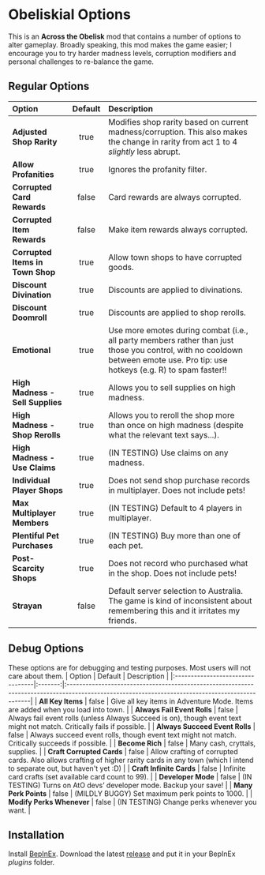# Obeliskial Options
This is an **Across the Obelisk** mod that contains a number of options to alter gameplay. Broadly speaking, this mod makes the game easier; I encourage you to try harder madness levels, corruption modifiers and personal challenges to re-balance the game.

## Regular Options
| Option                           | Default | Description                                                                                                                                                                   |
|:---------------------------------|:-------:|:------------------------------------------------------------------------------------------------------------------------------------------------------------------------------|
| **Adjusted Shop Rarity**         | true    | Modifies shop rarity based on current madness/corruption. This also makes the change in rarity from act 1 to 4 _slightly_ less abrupt.                                        |
| **Allow Profanities**            | true    | Ignores the profanity filter.                                                                                                                                                 |
| **Corrupted Card Rewards**       | false   | Card rewards are always corrupted.                                                                                                                                            |
| **Corrupted Item Rewards**       | false   | Make item rewards always corrupted.                                                                                                                                           |
| **Corrupted Items in Town Shop** | true    | Allow town shops to have corrupted goods.                                                                                                                                     |
| **Discount Divination**          | true    | Discounts are applied to divinations.                                                                                                                                         |
| **Discount Doomroll**            | true    | Discounts are applied to shop rerolls.                                                                                                                                        |
| **Emotional**                    | true    | Use more emotes during combat (i.e., all party members rather than just those you control, with no cooldown between emote use. Pro tip: use hotkeys (e.g. R) to spam faster!! |
| **High Madness - Sell Supplies** | true    | Allows you to sell supplies on high madness.                                                                                                                                  |
| **High Madness - Shop Rerolls**  | true    | Allows you to reroll the shop more than once on high madness (despite what the relevant text says...).                                                                        |
| **High Madness - Use Claims**    | true    | (IN TESTING) Use claims on any madness.                                                                                                                                       |
| **Individual Player Shops**      | true    | Does not send shop purchase records in multiplayer. Does not include pets!                                                                                                    |
| **Max Multiplayer Members**      | true    | (IN TESTING) Default to 4 players in multiplayer.                                                                                                                             |
| **Plentiful Pet Purchases**      | true    | (IN TESTING) Buy more than one of each pet.                                                                                                                                   |
| **Post-Scarcity Shops**          | true    | Does not record who purchased what in the shop. Does not include pets!                                                                                                        |
| **Strayan**                      | false   | Default server selection to Australia. The game is kind of inconsistent about remembering this and it irritates my friends.                                                   |


## Debug Options
These options are for debugging and testing purposes. Most users will not care about them.
| Option                           | Default | Description                                                                                                                                     |
|:---------------------------------|:-------:|:------------------------------------------------------------------------------------------------------------------------------------------------|
| **All Key Items**                | false   | Give all key items in Adventure Mode. Items are added when you load into town.                                                                  |
| **Always Fail Event Rolls**      | false   | Always fail event rolls (unless Always Succeed is on), though event text might not match. Critically fails if possible.                         |
| **Always Succeed Event Rolls**   | false   | Always succeed event rolls, though event text might not match. Critically succeeds if possible.                                                 |
| **Become Rich**                  | false   | Many cash, cryttals, supplies.                                                                                                                  |
| **Craft Corrupted Cards**        | false   | Allow crafting of corrupted cards. Also allows crafting of higher rarity cards in any town (which I intend to separate out, but haven't yet :D) |
| **Craft Infinite Cards**         | false   | Infinite card crafts (set available card count to 99).                                                                                          |
| **Developer Mode**               | false   | (IN TESTING) Turns on AtO devs’ developer mode. Backup your save!                                                                               |
| **Many Perk Points**             | false   | (MILDLY BUGGY) Set maximum perk points to 1000.                                                                                                 |
| **Modify Perks Whenever**        | false   | (IN TESTING) Change perks whenever you want.                                                                                                    |

## Installation

Install [BepInEx](https://across-the-obelisk.thunderstore.io/package/BepInEx/BepInExPack_AcrossTheObelisk/).
Download the latest [release](https://github.com/stiffmeds/Obeliskial-Options/releases) and put it in your BepInEx _plugins_ folder.